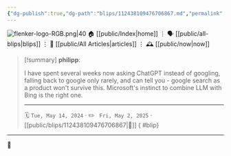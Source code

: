 ```yaml
---
{"dg-publish":true,"dg-path":"blips/112438109476706867.md","permalink":"/blips/112438109476706867/","title":"philipp on mastodon @ 2024-05-14"}
---
```



<div class="transclusion internal-embed is-loaded"><div class="markdown-embed">




![flenker-logo-RGB.png|40](/img/user/attachments/flenker-logo-RGB.png)
🏠 [[public/Index\|home]]  ⋮ 🗣️ [[public/all-blips\|blips]] ⋮  📝 [[public/All Articles\|articles]]  ⋮ 🕰️ [[public/now\|now]]


</div></div>


> [!summary] **philipp**:
>
> I have spent several weeks now asking ChatGPT instead of googling, falling back to google only rarely, and can tell you - google search as a product won't survive this. Microsoft's instinct to combine LLM with Bing is the right one.
> - - -
>
> 🗓️ <code>Tue, May 14, 2024</code>  · ✏️ <code> Fri, May 2, 2025</code>  · [[public/blips/112438109476706867\|🔗]]
{ #blip}


- - -

 👾
